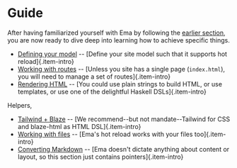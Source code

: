 # Guide

After having familiarized yourself with Ema by following the [earlier section](start.md), you are now ready to dive deep into learning how to achieve specific things.

* [Defining your model](guide/model.md) -- [Define your site model such that it supports hot reload]{.item-intro}
* [Working with routes](guide/routes.md) -- [Unless you site has a single page (`index.html`), you will need to manage a set of routes]{.item-intro}
* [Rendering HTML](guide/render.md) -- [You could use plain strings to build HTML, or use templates, or use one of the delightful Haskell DSLs]{.item-intro}

Helpers,

* [Tailwind + Blaze](guide/tailwind.md) -- [We recommend--but not mandate--Tailwind for CSS and blaze-html as HTML DSL]{.item-intro}
* [Working with files](guide/filesystem.md) -- [Ema's hot reload works with your files too]{.item-intro}
* [Converting Markdown](guide/markdown.md) -- [Ema doesn't dictate anything about content or layout, so this section just contains pointers]{.item-intro}
